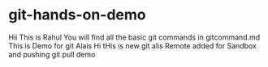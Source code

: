 # git-hands-on-demo
Hii This is Rahul
You will find all the basic git commands in gitcommand.md
This is Demo for git Alais 
Hi tHis is new git alis
Remote added for Sandbox and pushing 
git pull demo 
